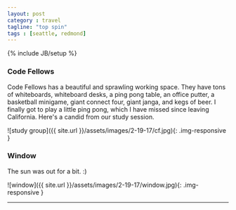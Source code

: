 ```yaml
---
layout: post
category : travel
tagline: "top spin"
tags : [seattle, redmond]
---
```

{% include JB/setup %}

### Code Fellows

Code Fellows has a beautiful and sprawling working space. They have tons of whiteboards, whiteboard desks, a ping pong table, an office putter, a basketball minigame, giant connect four, giant janga, and kegs of beer. I finally got to play a little ping pong, which I have missed since leaving California. Here's a candid from our study session.

![study group]({{ site.url }}/assets/images/2-19-17/cf.jpg){: .img-responsive }


### Window

The sun was out for a bit. :)

![window]({{ site.url }}/assets/images/2-19-17/window.jpg){: .img-responsive }

---
